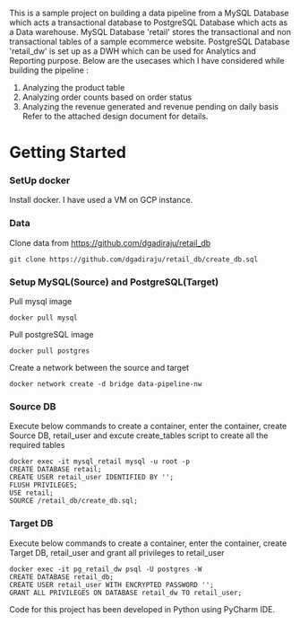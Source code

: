 This is a sample project on building a data pipeline from a MySQL Database which acts a transactional database to PostgreSQL Database which acts as a Data warehouse.
MySQL Database 'retail' stores the transactional and non transactional tables of a sample ecommerce website.
PostgreSQL Database 'retail_dw' is set up as a DWH which can be used for Analytics and Reporting purpose.
Below are the usecases which I have considered while building the pipeline :
  1) Analyzing the product table 
  2) Analyzing order counts based on order status 
  3) Analyzing the revenue generated and revenue pending on daily basis
Refer to the attached design document for details.  

# Getting Started
### SetUp docker 
Install docker. I have used a VM on GCP instance.
### Data
Clone data from https://github.com/dgadiraju/retail_db

```git clone https://github.com/dgadiraju/retail_db/create_db.sql```

### Setup MySQL(Source) and PostgreSQL(Target)
Pull mysql image 

```docker pull mysql```

Pull postgreSQL image 

```docker pull postgres```
   
Create a network between the source and target

```docker network create -d bridge data-pipeline-nw```

### Source DB

Execute below commands to create a container, enter the container, create Source DB, retail_user and excute create_tables script to create all the required tables

```docker run --name mysql_retail -d -e MYSQL_ROOT_PASSWORD='' here -v retail_db:/retail_db --network data-pipeline-nw -p 3306:3306 mysql 
docker exec -it mysql_retail mysql -u root -p
CREATE DATABASE retail;
CREATE USER retail_user IDENTIFIED BY '';
FLUSH PRIVILEGES;
USE retail;
SOURCE /retail_db/create_db.sql;
````

### Target DB 

Execute below commands to create a container, enter the container, create Target DB, retail_user and grant all privileges to retail_user

```sudo docker run --name pg_retail_dw  -e POSTGRES_PASSWORD='' -d -v /retail_db:/retail_dw -p 5432:5432 postgres
docker exec -it pg_retail_dw psql -U postgres -W
CREATE DATABASE retail_db;
CREATE USER retail_user WITH ENCRYPTED PASSWORD '';
GRANT ALL PRIVILEGES ON DATABASE retail_dw TO retail_user;
```

Code for this project has been developed in Python using PyCharm IDE. 


